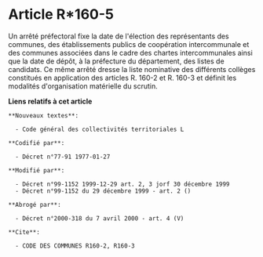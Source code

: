 # Article R*160-5

Un arrêté préfectoral fixe la date de l'élection des représentants des communes, des établissements publics de coopération
intercommunale et des communes associées dans le cadre des chartes intercommunales ainsi que la date de dépôt, à la
préfecture du département, des listes de candidats. Ce même arrêté dresse la liste nominative des différents collèges
constitués en application des articles R. 160-2 et R. 160-3 et définit les modalités d'organisation matérielle du scrutin.

**Liens relatifs à cet article**

	**Nouveaux textes**:

	  - Code général des collectivités territoriales L

	**Codifié par**:

	  - Décret n°77-91 1977-01-27

	**Modifié par**:

	  - Décret n°99-1152 1999-12-29 art. 2, 3 jorf 30 décembre 1999
	  - Décret n°99-1152 du 29 décembre 1999 - art. 2 ()

	**Abrogé par**:

	  - Décret n°2000-318 du 7 avril 2000 - art. 4 (V)

	**Cite**:

	  - CODE DES COMMUNES R160-2, R160-3
